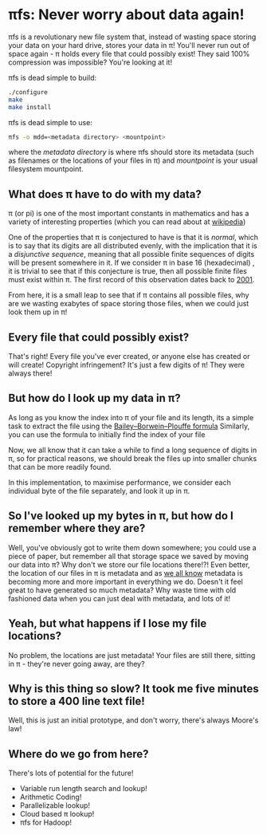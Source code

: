 πfs: Never worry about data again!
==================================

πfs is a revolutionary new file system that, instead of wasting space storing
your data on your hard drive, stores your data in π! You'll never run out of
space again - π holds every file that could possibly exist! They said 100%
compression was impossible? You're looking at it!

πfs is dead simple to build:

```sh
./configure
make
make install
```

πfs is dead simple to use:

```sh
πfs -o mdd=<metadata directory> <mountpoint>
```

where the _metadata directory_ is where πfs should store its metadata (such
as filenames or the locations of your files in π) and _mountpoint_ is your
usual filesystem mountpoint.

What does π have to do with my data?
------------------------------------

π (or pi) is one of the most important constants in mathematics and has a
variety of interesting properties (which you can read about at [wikipedia](http://en.wikipedia.org/wiki/Pi))

One of the properties that π is conjectured to have is that it is _normal_,
which is to say that its digits are all distributed evenly, with the
implication that it is a _disjunctive sequence_, meaning that all possible
finite sequences of digits will be present somewhere in it. If we consider
π in base 16 (hexadecimal) , it is trivial to see that if this conjecture
is true, then all possible finite files must exist within π. The first
record of this observation dates back to [2001](http://www.netfunny.com/rhf/jokes/01/Jun/pi.html).

From here, it is a small leap to see that if π contains all possible files,
why are we wasting exabytes of space storing those files, when we could just
look them up in π!

Every file that could possibly exist?
-------------------------------------

That's right! Every file you've ever created, or anyone else has created or
will create! Copyright infringement? It's just a few digits of π! They were
always there!

But how do I look up my data in π?
----------------------------------

As long as you know the index into π of your file and its length, its a
simple task to extract the file using the [Bailey–Borwein–Plouffe formula](http://en.wikipedia.org/wiki/BBP-type_formula)
Similarly, you can use the formula to initially find the index of your file

Now, we all know that it can take a while to find a long sequence of digits
in π, so for practical reasons, we should break the files up into smaller
chunks that can be more readily found.

In this implementation, to maximise performance, we consider each individual byte
of the file separately, and look it up in π.

So I've looked up my bytes in π, but how do I remember where they are?
----------------------------------------------------------------------

Well, you've obviously got to write them down somewhere; you could use a piece of
paper, but remember all that storage space we saved by moving our data into π? Why
don't we store our file locations there!?! Even better, the location of our files in
π is metadata and as [we all know](http://datatechnologytoday.wordpress.com/2010/09/07/on-the-importance-of-metadata/)
metadata is becoming more and more important in everything we do. Doesn't it feel
great to have generated so much metadata? Why waste time with old fashioned data
when you can just deal with metadata, and lots of it!

Yeah, but what happens if I lose my file locations?
---------------------------------------------------

No problem, the locations are just metadata! Your files are still there, sitting
in π - they're never going away, are they?

Why is this thing so slow? It took me five minutes to store a 400 line text file!
---------------------------------------------------------------------------------

Well, this is just an initial prototype, and don't worry, there's always Moore's law!

Where do we go from here?
-------------------------

There's lots of potential for the future!

* Variable run length search and lookup!
* Arithmetic Coding!
* Parallelizable lookup!
* Cloud based π lookup!
* πfs for Hadoop!

